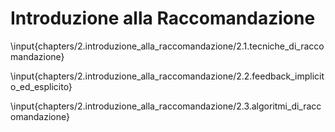 # Introduzione alla Raccomandazione

\input{chapters/2.introduzione_alla_raccomandazione/2.1.tecniche_di_raccomandazione}

\input{chapters/2.introduzione_alla_raccomandazione/2.2.feedback_implicito_ed_esplicito}

\input{chapters/2.introduzione_alla_raccomandazione/2.3.algoritmi_di_raccomandazione}

